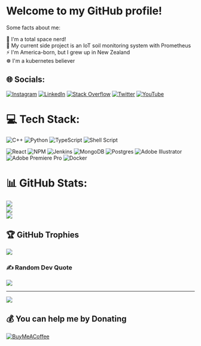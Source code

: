 # Welcome to my GitHub profile!

Some facts about me:

🚀 I'm a total space nerd!<br>🌱 My current side project is an IoT soil monitoring system with Prometheus<br>⚡ I'm America-born, but I grew up in New Zealand<br>☸️ I'm a kubernetes believer 


## 🌐 Socials:
[![Instagram](https://img.shields.io/badge/Instagram-%23E4405F.svg?logo=Instagram&logoColor=white)](https://instagram.com/quinnmikelson) [![LinkedIn](https://img.shields.io/badge/LinkedIn-%230077B5.svg?logo=linkedin&logoColor=white)](https://linkedin.com/in/https://www.linkedin.com/mwlite/in/quinn-mikelson) [![Stack Overflow](https://img.shields.io/badge/-Stackoverflow-FE7A16?logo=stack-overflow&logoColor=white)](https://stackoverflow.com/users/MiddleMan) [![Twitter](https://img.shields.io/badge/Twitter-%231DA1F2.svg?logo=Twitter&logoColor=white)](https://twitter.com/mikelson_quinn) [![YouTube](https://img.shields.io/badge/YouTube-%23FF0000.svg?logo=YouTube&logoColor=white)](https://youtube.com/c/UCs8gu24qvzTAOuWqrO9mTtQ) 

# 💻 Tech Stack:
![C++](https://img.shields.io/badge/c++-%2300599C.svg?style=for-the-badge&logo=c%2B%2B&logoColor=white) ![Python](https://img.shields.io/badge/python-3670A0?style=for-the-badge&logo=python&logoColor=ffdd54) ![TypeScript](https://img.shields.io/badge/typescript-%23007ACC.svg?style=for-the-badge&logo=typescript&logoColor=white) ![Shell Script](https://img.shields.io/badge/shell_script-%23121011.svg?style=for-the-badge&logo=gnu-bash&logoColor=white) 

![React](https://img.shields.io/badge/react-%2320232a.svg?style=for-the-badge&logo=react&logoColor=%2361DAFB) ![NPM](https://img.shields.io/badge/NPM-%23000000.svg?style=for-the-badge&logo=npm&logoColor=white) ![Jenkins](https://img.shields.io/badge/jenkins-%232C5263.svg?style=for-the-badge&logo=jenkins&logoColor=white) ![MongoDB](https://img.shields.io/badge/MongoDB-%234ea94b.svg?style=for-the-badge&logo=mongodb&logoColor=white) ![Postgres](https://img.shields.io/badge/postgres-%23316192.svg?style=for-the-badge&logo=postgresql&logoColor=white) ![Adobe Illustrator](https://img.shields.io/badge/adobeillustrator-%23FF9A00.svg?style=for-the-badge&logo=adobeillustrator&logoColor=white) ![Adobe Premiere Pro](https://img.shields.io/badge/Adobe%20Premiere%20Pro-9999FF.svg?style=for-the-badge&logo=Adobe%20Premiere%20Pro&logoColor=white) ![Docker](https://img.shields.io/badge/docker-%230db7ed.svg?style=for-the-badge&logo=docker&logoColor=white)

# 📊 GitHub Stats:
![](https://github-readme-stats.vercel.app/api?username=MiddleMan5&theme=dark&hide_border=false&include_all_commits=true&count_private=false)<br/>
![](https://github-readme-streak-stats.herokuapp.com/?user=MiddleMan5&theme=dark&hide_border=false)<br/>
![](https://github-readme-stats.vercel.app/api/top-langs/?username=MiddleMan5&theme=dark&hide_border=false&include_all_commits=true&count_private=false&layout=compact)

## 🏆 GitHub Trophies
![](https://github-profile-trophy.vercel.app/?username=MiddleMan5&theme=tokyonight&no-frame=false&no-bg=false&margin-w=4)

### ✍️ Random Dev Quote
![](https://quotes-github-readme.vercel.app/api?type=horizontal&theme=tokyonight)

---
[![](https://visitcount.itsvg.in/api?id=MiddleMan5&icon=5&color=0)](https://visitcount.itsvg.in)

  ## 💰 You can help me by Donating
  [![BuyMeACoffee](https://img.shields.io/badge/Buy%20Me%20a%20Coffee-ffdd00?style=for-the-badge&logo=buy-me-a-coffee&logoColor=black)](https://www.buymeacoffee.com/quinnmikelson) 

  <!-- Proudly created with GPRM ( https://gprm.itsvg.in ) -->
  
